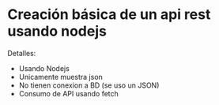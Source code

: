 # Creación básica de un api rest usando nodejs

Detalles:

- Usando Nodejs
- Unicamente muestra json
- No tienen conexion a BD (se uso un JSON)
- Consumo de API usando fetch
